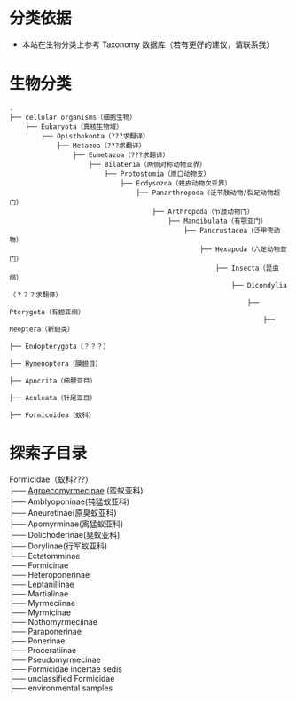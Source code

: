 # 分类依据
* 本站在生物分类上参考 Taxonomy 数据库（若有更好的建议，请联系我）
 
# 生物分类
```
.
├── cellular organisms（细胞生物）
    ├── Eukaryota（真核生物域）
        ├── Opisthokonta（???求翻译）
            ├── Metazoa（???求翻译）
                ├── Eumetazoa（???求翻译）
                    ├── Bilateria（两侧对称动物亚界）
                        ├── Protostomia（原口动物支）
                            ├── Ecdysozoa（蜕皮动物次亚界）
                                ├── Panarthropoda（泛节肢动物/裂足动物超门）
                                    ├── Arthropoda（节肢动物门）
                                        ├── Mandibulata（有颚亚门）
                                            ├── Pancrustacea（泛甲壳动物）
                                                ├── Hexapoda（六足动物亚门）
                                                    ├── Insecta（昆虫纲）
                                                        ├── Dicondylia（？？？求翻译）
                                                            ├── Pterygota（有翅亚纲）
                                                                ├── Neoptera（新翅类）
                                                                    ├── Endopterygota（？？？）
                                                                        ├── Hymenoptera（膜翅目）
                                                                            ├── Apocrita（细腰亚目）
                                                                                ├── Aculeata（针尾亚目）
                                                                                    ├── Formicoidea（蚁科）
```

# 探索子目录
Formicidae（蚁科???）<br />
├── [Agroecomyrmecinae](category.agroecomyrmecinae.md) (蛮蚁亚科)<br />
├── Amblyoponinae(钝猛蚁亚科)<br />
├── Aneuretinae(原臭蚁亚科)<br />
├── Apomyrminae(离猛蚁亚科)<br />
├── Dolichoderinae(臭蚁亚科)<br />
├── Dorylinae(行军蚁亚科)<br />
├── Ectatomminae<br />
├── Formicinae<br />
├── Heteroponerinae<br />
├── Leptanillinae<br />
├── Martialinae<br />
├── Myrmeciinae<br />
├── Myrmicinae<br />
├── Nothomyrmeciinae<br />
├── Paraponerinae<br />
├── Ponerinae<br />
├── Proceratiinae<br />
├── Pseudomyrmecinae<br />
├── Formicidae incertae sedis<br />
├── unclassified Formicidae<br />
├── environmental samples<br />